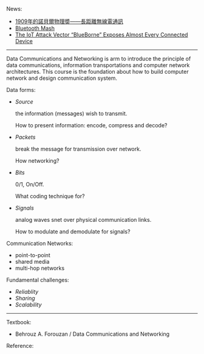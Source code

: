 News:
- <a href="http://pansci.asia/archives/124494"> 1909年的諾貝爾物理奬——長距離無線電通訊 </a>
- <a href="https://github.com/cnchenpu/data-comm/wiki/Bluetooth-Mesh"> Bluetooth Mash </a>
- <a href="https://www.armis.com/blueborne/"> The IoT Attack Vector “BlueBorne” Exposes Almost Every Connected Device </a>

----

Data Communications and Networking is arm to introduce the principle of data communications, information transportations and computer network architectures. This course is the foundation about how to build computer network and design communication system.

Data forms:
- _Source_

    the information (messages) wish to transmit.

    How to present information: encode, compress and decode?
    
- _Packets_ 

    break the message for transmission over network.

    How networking?
    
- _Bits_

    0/1, On/Off.

    What coding technique for?
    
- _Signals_

    analog waves snet over physical communication links.

    How to modulate and demodulate for signals?

Communication Networks:
- point-to-point
- shared media
- multi-hop networks

Fundamental challenges:
- _Reliablity_
- _Sharing_
- _Scalability_

----

Textbook:
- Behrouz A. Forouzan / Data Communications and Networking

Reference:

